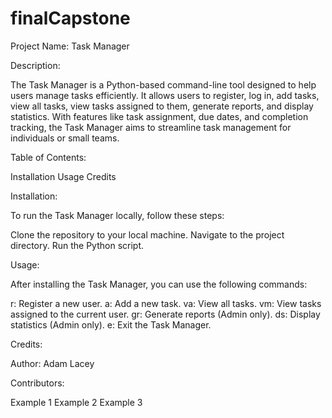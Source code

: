 # finalCapstone

Project Name: Task Manager

Description:

The Task Manager is a Python-based command-line tool designed to help users manage tasks efficiently. It allows users to register, log in, add tasks, view all tasks, view tasks assigned to them, generate reports, and display statistics. With features like task assignment, due dates, and completion tracking, the Task Manager aims to streamline task management for individuals or small teams.

Table of Contents:

Installation
Usage
Credits

Installation:

To run the Task Manager locally, follow these steps:

Clone the repository to your local machine.
Navigate to the project directory.
Run the Python script.

Usage:

After installing the Task Manager, you can use the following commands:

r: Register a new user.
a: Add a new task.
va: View all tasks.
vm: View tasks assigned to the current user.
gr: Generate reports (Admin only).
ds: Display statistics (Admin only).
e: Exit the Task Manager.

Credits:

Author: Adam Lacey

Contributors:

Example 1
Example 2
Example 3

